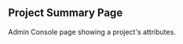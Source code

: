 Project Summary Page
--------------------
Admin Console page showing a project's attributes.

[icon]: fa://fa-file-text/#aacf80
